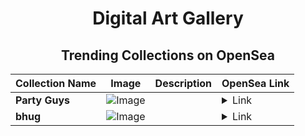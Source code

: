 <div align="center">

# Digital Art Gallery

## Trending Collections on OpenSea

| Collection Name                       | Image                                                                                     | Description                       | OpenSea Link                                                                                          |
|---------------------------------------|-------------------------------------------------------------------------------------------|-----------------------------------|--------------------------------------------------------------------------------------------------------|
| **Party Guys** | ![Image](https://i.seadn.io/s/raw/files/5223917a2c680fe752d70f8aee891b76.jpg?w=500&auto=format?w=200&auto=format) |  | <details><summary>Link</summary>[Party Guys](https://opensea.io/collection/party-guys-1)</details> |
| **bhug** | ![Image](https://i.seadn.io/s/raw/files/4000d7483f1b430317e03e10ed7c3314.jpg?w=500&auto=format?w=200&auto=format) |  | <details><summary>Link</summary>[bhug](https://opensea.io/collection/bhug-3)</details> |

</div>